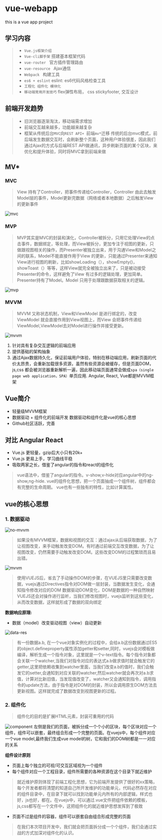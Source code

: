 # vue-webapp
this is a vue app project
## 学习内容
>* `Vue.js框架介绍`
>* `Vue-cli脚手架`     搭建基本框架代码
>* `vue-router `      官方插件管理路由
>* `vue-resource `    Ajax通信
>* `Webpack `         构建工具
>* `es6 + eslint`     eslint: es6代码风格检查工具
>* `工程化 组件化 模块化 `
>* `移动端常用开发技巧` flex弹性布局， css stickyfooter, 交互设计

## 前端开发趋势
>* 旧浏览器逐渐淘汰，移动端需求增加
>* 前端交互越来越多，功能越来越复杂
>* 框架从传统后台`MVC`向`REST API+ `前端`mv*`迁移
传统的后台mvc模式，前后端发生数据交互时，会刷新整个页面，这种用户体验很差，因此我们通过Ajax的方式与后端REST API做通讯，异步刷新页面的某个区块，来优化和提升体验，同时将MVC拿到前端来做
## MV*
### MVC
>View 持有了Controller，把事件传递给Controller，Controller 由此去触发Model层的事件，Model更新完数据（网络或者本地数据）之后触发View的更新事件

![mvc](./public/img/mvc.webp)
### MVP
>MVP其实是MVC的封装和演化，Controller被拆分，只用它处理View的点击事件，数据绑定，等处理，而View被拆分，更加专注于视图的更新，只做跟视图相关的操作，而Presenter被独立出来，用于沟通View和Model之间的联系，Model不能直接作用于View 的更新，只能通过Presenter来通知View进行视图的刷新，比如showLoading（），showEmpty()，showToast（）等等，这样View就完全被独立出来了，只是被动接受Presenter的命令，这样避免了View 有过多的逻辑处理，更加简单。Presenter持有了Model。Model 只用于处理跟数据获取相关的逻辑。

![mvp](./public/img/mvp.webp)
### MVVM
> MVVM 又称状态机制，View和ViewModel 是进行绑定的，改变ViewModel 就会直接作用到View视图上，而View 会把事件传递给ViewModel,ViewModel去对Model进行操作并接受更新。

![mvvm](./public/img/mvvm.webp)
1. 针对具有复杂交互逻辑的前端应用
2. 提供基础的架构抽象
3. 通过Ajax数据持久化，保证前端用户体验，特别在移动端应用，刷新页面的代价太昂贵，会重新加载很多资源，虽然有些资源会被缓存，但是页面DOM，js,css 都会被浏览器重新解析一遍，因此移动端页面通常会做成`spa（single page web application，SPA）`单页应用.
Angular, React, Vue都是MVVM框架

## Vue简介
* 轻量级MVVM框架
* 数据驱动 + 组件化的前端开发 数据驱动和组件化是vue的核心思想
* Github社区活跃，完善

## 对比 Angular React
* Vue.js 更轻量，gzip后大小只有20k+
* Vue.js 更易上手，学习曲线平稳
* 吸取两家之长，借鉴了angular的指令和react的组件化
> vue语法中，借鉴了angular的指令。v-show,v-hide对应angular中的ng-show,ng-hide. vue的组件化思想，把一个页面抽成一个组件树，组件都会有完整的生命周期。
vue也有一些独有的特性，比如计算属性。

## vue的核心思想
### 1.  数据驱动
![no-mvvm](./public/img/vue-data1.JPG)
> 如果没有MVVM框架，数据和视图的交互：通过ajax从后端获取数据，为了让视图改变，来手动触发改变DOM。有时通过前端交互改变数据，为了让视图改变，仍然需要手动触发改变DOM。这些改变DOM的过程繁琐而且易出错。

![mvvm](./public/img/vue-data2.JPG)
> 使用VUEJS后，省去了手动操作DOM的步骤，在VUEJS里只需要改变数据，vuejs通过Directives指令对DOM做一层封装，当数据发生变化，会通知指令修改对应的DOM
> 数据驱动DOM变化，DOM是数据的一种自然映射
> VUEJS还会对操作进行监听，当我们修改视图时，vuejs监听到这些变化，从而改变数据，这样就形成了数据的双向绑定

**数据响应原理:**
* 数据（model）改变驱动视图（view）自动更新

![data-res](./public/img/data-response.JPG)
> 有一份数据a.b, 在一个vue对象实例化的过程中，会给a.b这份数据通过ES5的object.defineproperty属性添加getter和setter,同时，vuejs会对模板做编译，解析生成一个指令对象，这里就是一个v-text指令。每个指令对象都会关联一个watcher,当我们对指令对应的表达式a.b做求值时就会触发它的getter,这里把依赖收集到watcher里面，当我们改变a.b的值时，我们会触发它的setter,会通知到对应关联的watcher,然后watcher就会再次对a.b求值，计算对比新旧值，当发现值改变了，watcher又会通知到指令，调用指令的update方法，由于指令是对DOM的封装，所以会调用原生DOM方法去更新视图。这样就完成了数据改变到视图更新的过程。
### 2. 组件化
> 组件化的目的是扩展HTML元素，封装可重用的代码

![component](./public/img/component.JPG)
左侧是我们的页面，被拆分成一个个小的区块，每个区块对应一个组件，组件可以嵌套，最终组合形成一个完整的页面。在vuejs中，每个组件对应一个vue model,最终我们生成vue model的树，它和我们的DOM树都是一一对应的关系

**组件设计原则**

* 页面上每个独立的可视/可交互区域视为一个组件
* 每个组件对应一个工程目录，组件所需要的各种资源在这个目录下就近维护
> 就近维护原则体现了前端工程化思想，它为前端开发提供了很好的xx策略，每个开发者都将清楚的知道自己所开发维护的功能单元，代码必然存在对应的组件目录中，在目录下就可以找到功能单元内所有的内部逻辑，样式也好，js也好，都在。在vuejs中，可以通过.vue文件把组件依赖的模板，js,css都写在一个文件中，这把组件化的就近维护思想发挥到了极致
* 页面不过是组件的容器，组件可以嵌套自由组合形成完整的页面
> 在我们本次项目开发中，我们就会把页面拆分成一个个组件，我们会通过实战的方式加深对组件化的认识。

